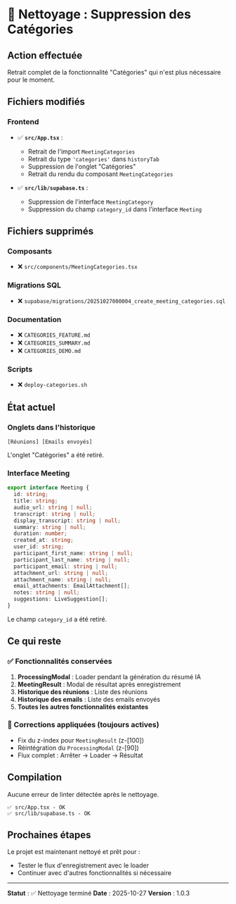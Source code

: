 # 🧹 Nettoyage : Suppression des Catégories

## Action effectuée

Retrait complet de la fonctionnalité "Catégories" qui n'est plus nécessaire pour le moment.

## Fichiers modifiés

### Frontend
- ✅ **`src/App.tsx`** :
  - Retrait de l'import `MeetingCategories`
  - Retrait du type `'categories'` dans `historyTab`
  - Suppression de l'onglet "Catégories"
  - Retrait du rendu du composant `MeetingCategories`

- ✅ **`src/lib/supabase.ts`** :
  - Suppression de l'interface `MeetingCategory`
  - Suppression du champ `category_id` dans l'interface `Meeting`

## Fichiers supprimés

### Composants
- ❌ `src/components/MeetingCategories.tsx`

### Migrations SQL
- ❌ `supabase/migrations/20251027000004_create_meeting_categories.sql`

### Documentation
- ❌ `CATEGORIES_FEATURE.md`
- ❌ `CATEGORIES_SUMMARY.md`
- ❌ `CATEGORIES_DEMO.md`

### Scripts
- ❌ `deploy-categories.sh`

## État actuel

### Onglets dans l'historique
```
[Réunions] [Emails envoyés]
```

L'onglet "Catégories" a été retiré.

### Interface Meeting
```typescript
export interface Meeting {
  id: string;
  title: string;
  audio_url: string | null;
  transcript: string | null;
  display_transcript: string | null;
  summary: string | null;
  duration: number;
  created_at: string;
  user_id: string;
  participant_first_name: string | null;
  participant_last_name: string | null;
  participant_email: string | null;
  attachment_url: string | null;
  attachment_name: string | null;
  email_attachments: EmailAttachment[];
  notes: string | null;
  suggestions: LiveSuggestion[];
}
```

Le champ `category_id` a été retiré.

## Ce qui reste

### ✅ Fonctionnalités conservées
1. **ProcessingModal** : Loader pendant la génération du résumé IA
2. **MeetingResult** : Modal de résultat après enregistrement
3. **Historique des réunions** : Liste des réunions
4. **Historique des emails** : Liste des emails envoyés
5. **Toutes les autres fonctionnalités existantes**

### 🔧 Corrections appliquées (toujours actives)
- Fix du z-index pour `MeetingResult` (z-[100])
- Réintégration du `ProcessingModal` (z-[90])
- Flux complet : Arrêter → Loader → Résultat

## Compilation

Aucune erreur de linter détectée après le nettoyage.

```
✅ src/App.tsx - OK
✅ src/lib/supabase.ts - OK
```

## Prochaines étapes

Le projet est maintenant nettoyé et prêt pour :
- Tester le flux d'enregistrement avec le loader
- Continuer avec d'autres fonctionnalités si nécessaire

---

**Statut** : ✅ Nettoyage terminé
**Date** : 2025-10-27
**Version** : 1.0.3

